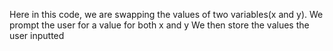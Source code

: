 Here in this code, we are swapping the values of two variables(x and y). 
We prompt the user for a value for both x and y 
We then store the values the user inputted 
